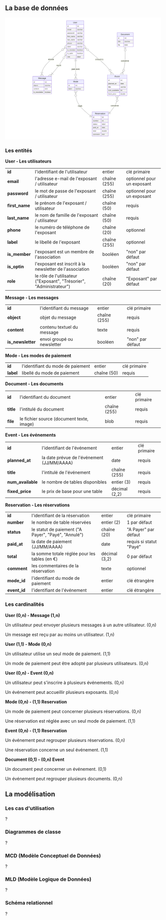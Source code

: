 ## La base de données

![](docs/diagrams/entities.png)

### Les entités

**User - Les utilisateurs**

|||||
|-|-|-|-|
|**id**|l'identifiant de l'utilisateur|entier|clé primaire|
|**email**|l'adresse e-mail de l'exposant / utilisateur|chaîne (255)|optionnel pour un exposant|
|**password**|le mot de passe de l'exposant / utilisateur|chaîne (255)|optionnel pour un exposant|
|**first_name**|le prénom de l'exposant / utilisateur|chaîne (50)|requis|
|**last_name**|le nom de famille de l'exposant / utilisateur|chaîne (50)|requis|
|**phone**|le numéro de téléphone de l'exposant|chaîne (20)|optionnel|
|**label**|le libellé de l'exposant|chaîne (255)|optionnel|
|**is_member**|l'exposant est un membre de l'association|booléen|"non" par défaut|
|**is_optin**|l'exposant est inscrit à la newsletter de l'association|booléen|"non" par défaut|
|**role**|le rôle de l'utilisateur ("Exposant", "Trésorier", "Administrateur")|chaîne (20)|"Exposant" par défaut|

**Message - Les messages**

|||||
|-|-|-|-|
|**id**|l'identifiant du message|entier|clé primaire|
|**object**|objet du message|chaîne (255)|requis|
|**content**|contenu textuel du message|texte|requis|
|**is_newsletter**|envoi groupé ou newsletter|booléen|"non" par défaut|

**Mode - Les modes de paiement**

|||||
|-|-|-|-|
|**id**|l'identifiant du mode de paiement|entier|clé primaire|
|**label**|libellé du mode de paiement|chaîne (50)|requis|

**Document - Les documents**

|||||
|-|-|-|-|
|**id**|l'identifiant du document|entier|clé primaire|
|**title**|l'intitulé du document|chaîne (255)|requis|
|**file**|le fichier source (document texte, image)|blob|requis|

**Event - Les événements**

|||||
|-|-|-|-|
|**id**|l'identifiant de l'événement|entier|clé primaire|
|**planned_at**|la date prévue de l'événement (JJ/MM/AAAA)|date|requis|
|**title**|l'intitulé de l'événement|chaîne (255)|requis|
|**num_available**|le nombre de tables disponibles|entier (3)|requis|
|**fixed_price**|le prix de base pour une table|décimal (2,2)|requis|

**Reservation - Les réservations**

|||||
|-|-|-|-|
|**id**|l'identifiant de la réservation|entier|clé primaire|
|**number**|le nombre de table réservées|entier (2)|1 par défaut|
|**status**|le statut de paiement ("A Payer", "Payé", "Annulé")|chaîne (20)|"A Payer" par défaut|
|**paid_at**|la date de paiement (JJ/MM/AAAA)|date|requis si statut "Payé"|
|**total**|la somme totale réglée pour les tables (en €)|décimal (3,2)|0 par défaut|
|**comment**|les commentaires de la réservation|texte|optionnel|
|**mode_id**|l'identifiant du mode de paiement|entier|clé étrangère|
|**event_id**|l'identifiant de l'événement|entier|clé étrangère|

### Les cardinalités

**User (0,n) - Message (1,n)**

Un utilisateur peut envoyer plusieurs messages à un autre utilisateur. (0,n)

Un message est reçu par au moins un utilisateur. (1,n)

**User (1,1) - Mode (0,n)**

Un utilisateur utilise un seul mode de paiement. (1,1)

Un mode de paiement peut être adopté par plusieurs utilisateurs. (0,n)

**User (0,n) - Event (0,n)**

Un utilisateur peut s'inscrire à plusieurs événements. (0,n)

Un événement peut accueillir plusieurs exposants. (0,n)

**Mode (0,n) - (1,1) Reservation**

Un mode de paiement peut concerner plusieurs réservations. (0,n)

Une réservation est réglée avec un seul mode de paiement. (1,1)

**Event (0,n) - (1,1) Reservation**

Un événement peut regrouper plusieurs réservations. (0,n)

Une réservation concerne un seul événement. (1,1)

**Document (0,1) - (0,n) Event**

Un document peut concerner un événement. (0,1)

Un événement peut regrouper plusieurs documents. (0,n)

## La modélisation

### Les cas d'utilisation

?

### Diagrammes de classe

?

### MCD (Modèle Conceptuel de Données)

?

### MLD (Modèle Logique de Données)

?

### Schéma relationnel

?
